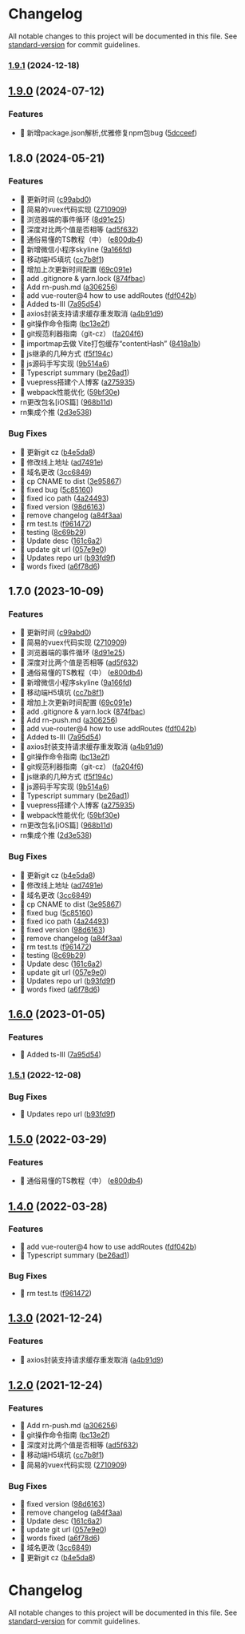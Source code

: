 # Changelog

All notable changes to this project will be documented in this file. See [standard-version](https://github.com/conventional-changelog/standard-version) for commit guidelines.

### [1.9.1](https://github.com/asasugar/Blog/compare/v1.9.0...v1.9.1) (2024-12-18)

## [1.9.0](https://github.com/asasugar/Blog/compare/v1.8.1...v1.9.0) (2024-07-12)


### Features

* 🎸 新增package.json解析,优雅修复npm包bug ([5dcceef](https://github.com/asasugar/Blog/commit/5dcceef84f23ec76dd523bbab45e8bedfee6d83c))

## 1.8.0 (2024-05-21)


### Features

* 🎸 更新时间 ([c99abd0](https://github.com/asasugar/Blog/commit/c99abd0ea98582abca0e57036689a8d16310b5ad))
* 🎸 简易的vuex代码实现 ([2710909](https://github.com/asasugar/Blog/commit/2710909011407f5fdee96001e7fb7d6ddb271252))
* 🎸 浏览器端的事件循环 ([8d91e25](https://github.com/asasugar/Blog/commit/8d91e259fbb19ae6eae5812766b34f075f6e8dcc))
* 🎸 深度对比两个值是否相等 ([ad5f632](https://github.com/asasugar/Blog/commit/ad5f63259f6bd31b85757bf24cafd4cafc5936e8))
* 🎸 通俗易懂的TS教程（中） ([e800db4](https://github.com/asasugar/Blog/commit/e800db4ec4c533e1dba90c4a4e8d318e34a9882c))
* 🎸 新增微信小程序skyline ([9a166fd](https://github.com/asasugar/Blog/commit/9a166fdafb8b60c24eb4b7881d3c1e8d737a64b9))
* 🎸 移动端H5填坑 ([cc7b8f1](https://github.com/asasugar/Blog/commit/cc7b8f170999929839e06d5ff6604343e68683eb))
* 🎸 增加上次更新时间配置 ([69c091e](https://github.com/asasugar/Blog/commit/69c091ec60d5b9b50ba43546f5651773dea01f68))
* 🎸 add .gitignore & yarn.lock ([874fbac](https://github.com/asasugar/Blog/commit/874fbac6bb2461d4f094774c2e12cb20cac9db5d))
* 🎸 Add rn-push.md ([a306256](https://github.com/asasugar/Blog/commit/a3062568f1784189587c4efbc51326a2392368b5))
* 🎸 add vue-router@4 how to use addRoutes ([fdf042b](https://github.com/asasugar/Blog/commit/fdf042bfe6915f7b81c759b428d20b448224423d))
* 🎸 Added ts-III ([7a95d54](https://github.com/asasugar/Blog/commit/7a95d54779e16ea308a0f5dd7548ea974b0caa10))
* 🎸 axios封装支持请求缓存重发取消 ([a4b91d9](https://github.com/asasugar/Blog/commit/a4b91d996e36159c55913763674daebaf10a8347))
* 🎸 git操作命令指南 ([bc13e2f](https://github.com/asasugar/Blog/commit/bc13e2fba38652d36f2a845e5f09aad35bbace7c))
* 🎸 git规范利器指南（git-cz） ([fa204f6](https://github.com/asasugar/Blog/commit/fa204f6d524698448a66475795f5475d7f9772e3))
* 🎸 importmap去做 Vite打包缓存“contentHash” ([8418a1b](https://github.com/asasugar/Blog/commit/8418a1b7f0edc59dd084ffa5d276f9ad1a893c9a))
* 🎸 js继承的几种方式 ([f5f194c](https://github.com/asasugar/Blog/commit/f5f194cb5a3feb550fb46269a3f8db39060632f9))
* 🎸 js源码手写实现 ([9b514a6](https://github.com/asasugar/Blog/commit/9b514a6b2e96f3bbd7e2fc8daf2da1d9a017503e))
* 🎸 Typescript summary ([be26ad1](https://github.com/asasugar/Blog/commit/be26ad127cd7574c756d2d4d3a879d5ab1390a0b))
* 🎸 vuepress搭建个人博客 ([a275935](https://github.com/asasugar/Blog/commit/a2759358bede09a3013968eeeac52d546726c030))
* 🎸 webpack性能优化 ([59bf30e](https://github.com/asasugar/Blog/commit/59bf30ebed80be5d69e3ad12698b97754958ffd3))
* rn更改包名[iOS篇] ([968b11d](https://github.com/asasugar/Blog/commit/968b11dac7db56f2c6e012518cd605e1753cea7c))
* rn集成个推 ([2d3e538](https://github.com/asasugar/Blog/commit/2d3e53813cd1fd7c9ee7f0adf0a1b13578141514))


### Bug Fixes

* 🐛 更新git cz ([b4e5da8](https://github.com/asasugar/Blog/commit/b4e5da8a9d3c3a31d6ca1ab018c5baa68cefeb46))
* 🐛 修改线上地址 ([ad7491e](https://github.com/asasugar/Blog/commit/ad7491ee3bf3ac3b0dca8880096e3a5044bffa81))
* 🐛 域名更改 ([3cc6849](https://github.com/asasugar/Blog/commit/3cc68490cb441370f4c55db64f1288fd631d26df))
* 🐛 cp CNAME to dist ([3e95867](https://github.com/asasugar/Blog/commit/3e958675d66c1952ab76280143a8eabfe3f7038b))
* 🐛 fixed bug ([5c85160](https://github.com/asasugar/Blog/commit/5c85160a6559c10c4f1953347a65f4eb53c6c9e3))
* 🐛 fixed ico path ([4a24493](https://github.com/asasugar/Blog/commit/4a2449358588924916245d852b317315d637b07f))
* 🐛 fixed version ([98d6163](https://github.com/asasugar/Blog/commit/98d6163ede5ad18e3f7de5a471fd0a83609d76e2))
* 🐛 remove changelog ([a84f3aa](https://github.com/asasugar/Blog/commit/a84f3aa8a00168cce9e9601117ae8b7fbaf5665e))
* 🐛 rm test.ts ([f961472](https://github.com/asasugar/Blog/commit/f961472f737688c278d5ae76cf0b594ba6687a9a))
* 🐛 testing ([8c69b29](https://github.com/asasugar/Blog/commit/8c69b29d4466f5903f455b51b0e6d4261033b6c4))
* 🐛 Update desc ([161c6a2](https://github.com/asasugar/Blog/commit/161c6a26edccf9e26f2b13501ee2683a8356f320))
* 🐛 update git url ([057e9e0](https://github.com/asasugar/Blog/commit/057e9e085f2fdb3c9efa5a6d995db3e776066895))
* 🐛 Updates repo url ([b93fd9f](https://github.com/asasugar/Blog/commit/b93fd9f8ac40431f873914ff10c19cdb0756146e))
* 🐛 words fixed ([a6f78d6](https://github.com/asasugar/Blog/commit/a6f78d65bdd2f6608a853b49582018776b24524e))

## 1.7.0 (2023-10-09)


### Features

* 🎸 更新时间 ([c99abd0](https://github.com/asasugar/Blog/commit/c99abd0ea98582abca0e57036689a8d16310b5ad))
* 🎸 简易的vuex代码实现 ([2710909](https://github.com/asasugar/Blog/commit/2710909011407f5fdee96001e7fb7d6ddb271252))
* 🎸 浏览器端的事件循环 ([8d91e25](https://github.com/asasugar/Blog/commit/8d91e259fbb19ae6eae5812766b34f075f6e8dcc))
* 🎸 深度对比两个值是否相等 ([ad5f632](https://github.com/asasugar/Blog/commit/ad5f63259f6bd31b85757bf24cafd4cafc5936e8))
* 🎸 通俗易懂的TS教程（中） ([e800db4](https://github.com/asasugar/Blog/commit/e800db4ec4c533e1dba90c4a4e8d318e34a9882c))
* 🎸 新增微信小程序skyline ([9a166fd](https://github.com/asasugar/Blog/commit/9a166fdafb8b60c24eb4b7881d3c1e8d737a64b9))
* 🎸 移动端H5填坑 ([cc7b8f1](https://github.com/asasugar/Blog/commit/cc7b8f170999929839e06d5ff6604343e68683eb))
* 🎸 增加上次更新时间配置 ([69c091e](https://github.com/asasugar/Blog/commit/69c091ec60d5b9b50ba43546f5651773dea01f68))
* 🎸 add .gitignore & yarn.lock ([874fbac](https://github.com/asasugar/Blog/commit/874fbac6bb2461d4f094774c2e12cb20cac9db5d))
* 🎸 Add rn-push.md ([a306256](https://github.com/asasugar/Blog/commit/a3062568f1784189587c4efbc51326a2392368b5))
* 🎸 add vue-router@4 how to use addRoutes ([fdf042b](https://github.com/asasugar/Blog/commit/fdf042bfe6915f7b81c759b428d20b448224423d))
* 🎸 Added ts-III ([7a95d54](https://github.com/asasugar/Blog/commit/7a95d54779e16ea308a0f5dd7548ea974b0caa10))
* 🎸 axios封装支持请求缓存重发取消 ([a4b91d9](https://github.com/asasugar/Blog/commit/a4b91d996e36159c55913763674daebaf10a8347))
* 🎸 git操作命令指南 ([bc13e2f](https://github.com/asasugar/Blog/commit/bc13e2fba38652d36f2a845e5f09aad35bbace7c))
* 🎸 git规范利器指南（git-cz） ([fa204f6](https://github.com/asasugar/Blog/commit/fa204f6d524698448a66475795f5475d7f9772e3))
* 🎸 js继承的几种方式 ([f5f194c](https://github.com/asasugar/Blog/commit/f5f194cb5a3feb550fb46269a3f8db39060632f9))
* 🎸 js源码手写实现 ([9b514a6](https://github.com/asasugar/Blog/commit/9b514a6b2e96f3bbd7e2fc8daf2da1d9a017503e))
* 🎸 Typescript summary ([be26ad1](https://github.com/asasugar/Blog/commit/be26ad127cd7574c756d2d4d3a879d5ab1390a0b))
* 🎸 vuepress搭建个人博客 ([a275935](https://github.com/asasugar/Blog/commit/a2759358bede09a3013968eeeac52d546726c030))
* 🎸 webpack性能优化 ([59bf30e](https://github.com/asasugar/Blog/commit/59bf30ebed80be5d69e3ad12698b97754958ffd3))
* rn更改包名[iOS篇] ([968b11d](https://github.com/asasugar/Blog/commit/968b11dac7db56f2c6e012518cd605e1753cea7c))
* rn集成个推 ([2d3e538](https://github.com/asasugar/Blog/commit/2d3e53813cd1fd7c9ee7f0adf0a1b13578141514))


### Bug Fixes

* 🐛 更新git cz ([b4e5da8](https://github.com/asasugar/Blog/commit/b4e5da8a9d3c3a31d6ca1ab018c5baa68cefeb46))
* 🐛 修改线上地址 ([ad7491e](https://github.com/asasugar/Blog/commit/ad7491ee3bf3ac3b0dca8880096e3a5044bffa81))
* 🐛 域名更改 ([3cc6849](https://github.com/asasugar/Blog/commit/3cc68490cb441370f4c55db64f1288fd631d26df))
* 🐛 cp CNAME to dist ([3e95867](https://github.com/asasugar/Blog/commit/3e958675d66c1952ab76280143a8eabfe3f7038b))
* 🐛 fixed bug ([5c85160](https://github.com/asasugar/Blog/commit/5c85160a6559c10c4f1953347a65f4eb53c6c9e3))
* 🐛 fixed ico path ([4a24493](https://github.com/asasugar/Blog/commit/4a2449358588924916245d852b317315d637b07f))
* 🐛 fixed version ([98d6163](https://github.com/asasugar/Blog/commit/98d6163ede5ad18e3f7de5a471fd0a83609d76e2))
* 🐛 remove changelog ([a84f3aa](https://github.com/asasugar/Blog/commit/a84f3aa8a00168cce9e9601117ae8b7fbaf5665e))
* 🐛 rm test.ts ([f961472](https://github.com/asasugar/Blog/commit/f961472f737688c278d5ae76cf0b594ba6687a9a))
* 🐛 testing ([8c69b29](https://github.com/asasugar/Blog/commit/8c69b29d4466f5903f455b51b0e6d4261033b6c4))
* 🐛 Update desc ([161c6a2](https://github.com/asasugar/Blog/commit/161c6a26edccf9e26f2b13501ee2683a8356f320))
* 🐛 update git url ([057e9e0](https://github.com/asasugar/Blog/commit/057e9e085f2fdb3c9efa5a6d995db3e776066895))
* 🐛 Updates repo url ([b93fd9f](https://github.com/asasugar/Blog/commit/b93fd9f8ac40431f873914ff10c19cdb0756146e))
* 🐛 words fixed ([a6f78d6](https://github.com/asasugar/Blog/commit/a6f78d65bdd2f6608a853b49582018776b24524e))

## [1.6.0](https://github.com/asasugar/Blog/compare/v1.5.1...v1.6.0) (2023-01-05)


### Features

* 🎸 Added ts-III ([7a95d54](https://github.com/asasugar/Blog/commit/7a95d54779e16ea308a0f5dd7548ea974b0caa10))

### [1.5.1](https://github.com/asasugar/Blog/compare/v1.5.0...v1.5.1) (2022-12-08)


### Bug Fixes

* 🐛 Updates repo url ([b93fd9f](https://github.com/asasugar/Blog/commit/b93fd9f8ac40431f873914ff10c19cdb0756146e))

## [1.5.0](https://github.com/asasugar/Blog/compare/v1.4.0...v1.5.0) (2022-03-29)


### Features

* 🎸 通俗易懂的TS教程（中） ([e800db4](https://github.com/asasugar/Blog/commit/e800db4ec4c533e1dba90c4a4e8d318e34a9882c))

## [1.4.0](https://github.com/asasugar/Blog/compare/v1.3.0...v1.4.0) (2022-03-28)


### Features

* 🎸 add vue-router@4 how to use addRoutes ([fdf042b](https://github.com/asasugar/Blog/commit/fdf042bfe6915f7b81c759b428d20b448224423d))
* 🎸 Typescript summary ([be26ad1](https://github.com/asasugar/Blog/commit/be26ad127cd7574c756d2d4d3a879d5ab1390a0b))


### Bug Fixes

* 🐛 rm test.ts ([f961472](https://github.com/asasugar/Blog/commit/f961472f737688c278d5ae76cf0b594ba6687a9a))

## [1.3.0](https://github.com/asasugar/Blog/compare/v1.2.0...v1.3.0) (2021-12-24)


### Features

* 🎸 axios封装支持请求缓存重发取消 ([a4b91d9](https://github.com/asasugar/Blog/commit/a4b91d996e36159c55913763674daebaf10a8347))

## [1.2.0](https://github.com/asasugar/Blog/compare/v1.1.0...v1.2.0) (2021-12-24)


### Features

* 🎸 Add rn-push.md ([a306256](https://github.com/asasugar/Blog/commit/a3062568f1784189587c4efbc51326a2392368b5))
* 🎸 git操作命令指南 ([bc13e2f](https://github.com/asasugar/Blog/commit/bc13e2fba38652d36f2a845e5f09aad35bbace7c))
* 🎸 深度对比两个值是否相等 ([ad5f632](https://github.com/asasugar/Blog/commit/ad5f63259f6bd31b85757bf24cafd4cafc5936e8))
* 🎸 移动端H5填坑 ([cc7b8f1](https://github.com/asasugar/Blog/commit/cc7b8f170999929839e06d5ff6604343e68683eb))
* 🎸 简易的vuex代码实现 ([2710909](https://github.com/asasugar/Blog/commit/2710909011407f5fdee96001e7fb7d6ddb271252))


### Bug Fixes

* 🐛 fixed version ([98d6163](https://github.com/asasugar/Blog/commit/98d6163ede5ad18e3f7de5a471fd0a83609d76e2))
* 🐛 remove changelog ([a84f3aa](https://github.com/asasugar/Blog/commit/a84f3aa8a00168cce9e9601117ae8b7fbaf5665e))
* 🐛 Update desc ([161c6a2](https://github.com/asasugar/Blog/commit/161c6a26edccf9e26f2b13501ee2683a8356f320))
* 🐛 update git url ([057e9e0](https://github.com/asasugar/Blog/commit/057e9e085f2fdb3c9efa5a6d995db3e776066895))
* 🐛 words fixed ([a6f78d6](https://github.com/asasugar/Blog/commit/a6f78d65bdd2f6608a853b49582018776b24524e))
* 🐛 域名更改 ([3cc6849](https://github.com/asasugar/Blog/commit/3cc68490cb441370f4c55db64f1288fd631d26df))
* 🐛 更新git cz ([b4e5da8](https://github.com/asasugar/Blog/commit/b4e5da8a9d3c3a31d6ca1ab018c5baa68cefeb46))

# Changelog

All notable changes to this project will be documented in this file. See [standard-version](https://github.com/conventional-changelog/standard-version) for commit guidelines.
